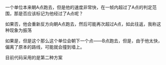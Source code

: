 一个单位本来朝A点跑去，但是他的速度非常快，在一帧内超过了A点的判定范围，那是否应该标记为他经过了A点呢？

如果否，他会重新反方向朝A点跑去，然后可能再次超过A点，如此往返，我称这种现象为振荡

如果是，但是这个那么这个单位会朝下一个点——B点跑去，但是，由于他太快，偏离了原本的路线，可能就会撞到墙上。

目前代码采用的是第二种方案
